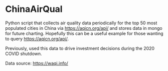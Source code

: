 # ChinaAirQual

Python script that collects air quality data periodically for the top 50 most populated cities in China via https://aqicn.org/api/ and stores data in mongo for future charting.  Hopefully this can be a useful example for those wanting to query https://aqicn.org/api/.

Previously, used this data to drive investment decisions during the 2020 COVID shutdown.

Data source: https://waqi.info/
